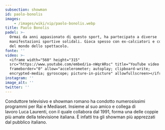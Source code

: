 ```yaml
---
subsection: showman
id: paolo-bonolis
images: 
    - /images/wiki/vip/paolo-bonolis.webp
title: Paolo Bonolis
padel: >-
  Ormai da anni appasionato di questo sport, ha partecipato a diverse
  manifestazioni sportive solidali. Gioca spesso con ex-calciatori e colleghi
  del mondo dello spettacolo.
fonte: ''
video: >-
  <iframe width="560" height="315"
  src="https://www.youtube.com/embed/ia-nWqrARsc" title="YouTube video player"
  frameborder="0" allow="accelerometer; autoplay; clipboard-write;
  encrypted-media; gyroscope; picture-in-picture" allowfullscreen></iframe>
instagram: ''
image_alt: ''
twitter: ''
---
```

Conduttore televisivo e showman romano ha condotto numerosissimi programmi per Rai e Mediaset. Insieme al suo amico e collega di lavoro Luca Laurenti, con il quale collabora dal 1991, forma una delle coppie più amate della televisione italiana. È infatti tra gli showman più apprezzati dal pubblico italiano.